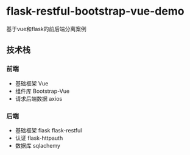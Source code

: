 # flask-restful-bootstrap-vue-demo
基于vue和flask的前后端分离案例

## 技术栈
### 前端

* 基础框架 Vue
* 组件库 Bootstrap-Vue
* 请求后端数据 axios

### 后端

* 基础框架 flask flask-restful
* 认证 flask-httpauth
* 数据库 sqlachemy
